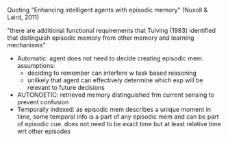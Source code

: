 Quoting "Enhancing intelligent agents with episodic memory" (Nuxoll & Laird, 2011)

"there are additional functional requirements that Tulving
(1983) identified that distinguish episodic memory from
other memory and learning mechanisms"

- Automatic: agent does not need to decide creating episodic mem. assumptions:
	- deciding to remember can interfere w task based reasoning
	- unlikely that agent can effectively determine which exp will be relevant to future decisions
- AUTONOETIC: retrieved memory distinguished frm current sensing to prevent confusion
- Temporally indexed: as episodic mem describes a unique moment in time, some temporal info is a part of any episodic mem and can be part of episodic cue. does not need to be exact time but at least relative time wrt other episodes